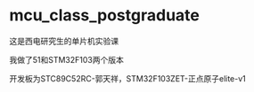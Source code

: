 # mcu_class_postgraduate
这是西电研究生的单片机实验课

我做了51和STM32F103两个版本

开发板为STC89C52RC-郭天祥，STM32F103ZET-正点原子elite-v1
